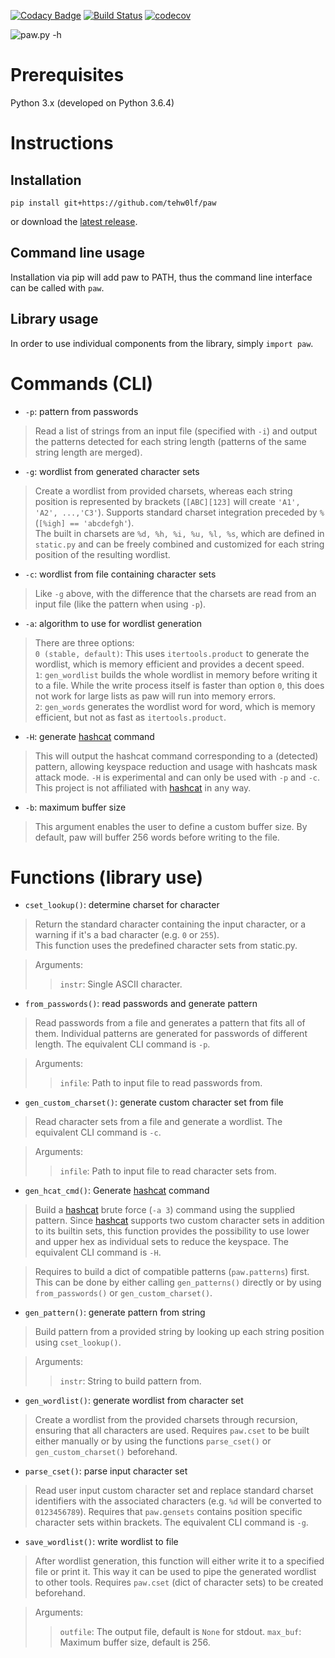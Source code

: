 [![Codacy Badge](https://api.codacy.com/project/badge/Grade/191e885ae61f45119ff53343b7461729)](https://app.codacy.com/app/tehw0lf/paw?utm_source=github.com&utm_medium=referral&utm_content=tehw0lf/paw&utm_campaign=Badge_Grade_Dashboard)
[![Build Status](https://travis-ci.org/tehw0lf/paw.svg?branch=master)](https://travis-ci.org/tehw0lf/paw) [![codecov](https://codecov.io/gh/tehw0lf/paw/branch/master/graph/badge.svg)](https://codecov.io/gh/tehw0lf/paw)

![paw.py -h](/res/help.png)

# Prerequisites
Python 3.x (developed on Python 3.6.4)

# Instructions
## Installation
```
pip install git+https://github.com/tehw0lf/paw
```

or download the [latest release](https://github.com/tehw0lf/paw/releases/latest).

## Command line usage
Installation via pip will add paw to PATH, thus the command line interface can be called with `paw`.

## Library usage
In order to use individual components from the library, simply `import paw`.

# Commands (CLI)
- `-p`: pattern from passwords
> Read a list of strings from an input file (specified with `-i`) and output the patterns detected for each string length (patterns of the same string length are merged).

- `-g`: wordlist from generated character sets
> Create a wordlist from provided charsets, whereas each string position is represented by brackets (`[ABC][123]` will create `'A1', 'A2', ...,'C3'`). Supports  standard charset integration preceded by `%` (`[%igh] == 'abcdefgh'`).  
The built in charsets are `%d, %h, %i, %u, %l, %s`, which are defined in `static.py` and can be freely combined and customized for each string position of the resulting wordlist.

- `-c`: wordlist from file containing character sets
> Like `-g` above, with the difference that the charsets are read from an input file (like the pattern when using `-p`).

- `-a`: algorithm to use for wordlist generation
> There are three options:  
`0 (stable, default)`: This uses `itertools.product` to generate the wordlist, which is memory efficient and provides a decent speed.  
`1`: `gen_wordlist` builds the whole wordlist in memory before writing it to a file. While the write process itself is faster than option `0`, this does
not work for large lists as paw will run into memory errors.  
`2`: `gen_words` generates the wordlist word for word, which is memory efficient, but not as fast as `itertools.product`.

- `-H`: generate [hashcat](https://github.com/hashcat/hashcat) command
> This will output the hashcat command corresponding to a (detected) pattern, allowing keyspace reduction and usage with hashcats mask attack mode. `-H` is experimental and can only be used with `-p` and `-c`. This project is not affiliated with [hashcat](https://github.com/hashcat/hashcat) in any way.

- `-b`: maximum buffer size
> This argument enables the user to define a custom buffer size. By default, paw will buffer 256 words before writing to the file.

# Functions (library use)
- `cset_lookup()`: determine charset for character
> Return the standard character containing the input character, or a warning if it's a bad character (e.g. `0` or `255`).  
This function uses the predefined character sets from static.py.

> Arguments:
>> `instr`: Single ASCII character.

- `from_passwords()`: read passwords and generate pattern
> Read passwords from a file and generates a pattern that fits all of them. Individual patterns are generated for passwords of different length. The equivalent CLI command is `-p`.

> Arguments:
>> `infile`: Path to input file to read passwords from.

- `gen_custom_charset()`: generate custom character set from file
> Read character sets from a file and generate a wordlist. The equivalent CLI command is `-c`.

> Arguments:
>> `infile`: Path to input file to read character sets from.

- `gen_hcat_cmd()`: Generate [hashcat](https://github.com/hashcat/hashcat) command
> Build a [hashcat](https://github.com/hashcat/hashcat) brute force (`-a 3`) command using the supplied pattern. Since [hashcat](https://github.com/hashcat/hashcat) supports two custom character sets in addition to its builtin sets, this function provides the possibility to use lower and upper hex as individual sets to reduce the keyspace. The equivalent CLI command is `-H`.

> Requires to build a dict of compatible patterns (`paw.patterns`) first. This can be done by either calling `gen_patterns()` directly or by using `from_passwords()` or `gen_custom_charset()`.

- `gen_pattern()`: generate pattern from string
> Build pattern from a provided string by looking up each string position using `cset_lookup()`.

> Arguments:
>> `instr`: String to build pattern from.

- `gen_wordlist()`: generate wordlist from character set
> Create a wordlist from the provided charsets through recursion, ensuring that all characters are used. Requires `paw.cset` to be built either manually or by using the functions `parse_cset()` or `gen_custom_charset()` beforehand.

- `parse_cset()`: parse input character set
> Read user input custom character set and replace standard charset identifiers with the associated characters (e.g. `%d` will be converted to `0123456789`). Requires that `paw.gensets` contains position specific character sets within brackets. The equivalent CLI command is `-g`.

- `save_wordlist()`: write wordlist to file
> After wordlist generation, this function will either write it to a specified file or print it. This way it can be used to pipe the generated wordlist to other tools. Requires `paw.cset` (dict of character sets) to be created beforehand.

> Arguments:
>> `outfile`: The output file, default is `None` for stdout.
>> `max_buf`: Maximum buffer size, default is 256.

